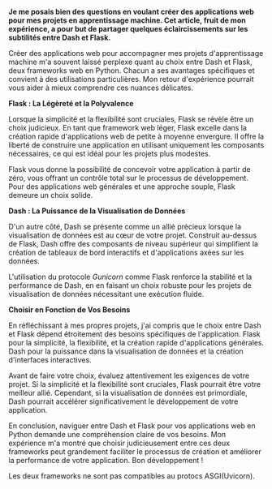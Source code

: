 **Je me posais bien des questions en voulant créer des applications web pour mes projets en apprentissage machine. Cet article, fruit de mon expérience, a pour but de partager quelques éclaircissements sur les subtilités entre Dash et Flask.**

Créer des applications web pour accompagner mes projets d'apprentissage machine m'a souvent laissé perplexe quant au choix entre Dash et Flask, deux frameworks web en Python. Chacun a ses avantages spécifiques et convient à des utilisations particulières. Mon retour d'expérience pourrait vous aider à mieux comprendre ces nuances délicates.

**Flask : La Légèreté et la Polyvalence**

Lorsque la simplicité et la flexibilité sont cruciales, Flask se révèle être un choix judicieux. En tant que framework web léger, Flask excelle dans la création rapide d'applications web de petite à moyenne envergure. Il offre la liberté de construire une application en utilisant uniquement les composants nécessaires, ce qui est idéal pour les projets plus modestes.

Flask vous donne la possibilité de concevoir votre application à partir de zéro, vous offrant un contrôle total sur le processus de développement. Pour des applications web générales et une approche souple, Flask demeure un choix solide.

**Dash : La Puissance de la Visualisation de Données**

D'un autre côté, Dash se présente comme un allié précieux lorsque la visualisation de données est au cœur de votre projet. Construit au-dessus de Flask, Dash offre des composants de niveau supérieur qui simplifient la création de tableaux de bord interactifs et d'applications axées sur les données.

L'utilisation du protocole *Gunicorn* comme Flask renforce la stabilité et la performance de Dash, en en faisant un choix robuste pour les projets de visualisation de données nécessitant une exécution fluide.

**Choisir en Fonction de Vos Besoins**

En réfléchissant à mes propres projets, j'ai compris que le choix entre Dash et Flask dépend étroitement des besoins spécifiques de l'application. Flask pour la simplicité, la flexibilité, et la création rapide d'applications générales. Dash pour la puissance dans la visualisation de données et la création d'interfaces interactives.

Avant de faire votre choix, évaluez attentivement les exigences de votre projet. Si la simplicité et la flexibilité sont cruciales, Flask pourrait être votre meilleur allié. Cependant, si la visualisation de données est primordiale, Dash pourrait accélérer significativement le développement de votre application.

En conclusion, naviguer entre Dash et Flask pour vos applications web en Python demande une compréhension claire de vos besoins. Mon expérience m'a montré que choisir judicieusement entre ces deux frameworks peut grandement faciliter le processus de création et améliorer la performance de votre application. Bon développement !

Les deux frameworks ne sont pas compatibles au protocs ASGI(Uvicorn).
